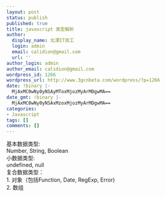 ```yaml
---
layout: post
status: publish
published: true
title: javascript 类型解析
author:
  display_name: 北漂IT民工
  login: admin
  email: calidion@gmail.com
  url: ''
author_login: admin
author_email: calidion@gmail.com
wordpress_id: 1266
wordpress_url: http://www.3gcnbeta.com/wordpress/?p=1266
date: !binary |-
  MjAxMC0wNy0yNSAyMToxMjozMyArMDgwMA==
date_gmt: !binary |-
  MjAxMC0wNy0yNSAxMzoxMjozMyArMDgwMA==
categories:
- Javascript
tags: []
comments: []
---
```

<p>基本数据类型:<br />
Number, String, Boolean<br />
小数据类型:<br />
undefined, null<br />
 复合数据类型：<br />
1. 对象（包括Function, Date, RegExp, Error)<br />
2. 数组</p>

